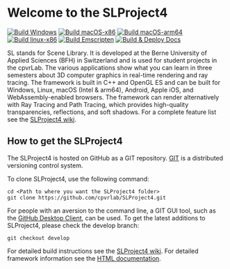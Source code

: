 # Welcome to the SLProject4

[![Build Windows](https://github.com/cpvrlab/SLProject4/actions/workflows/build-x86_64-windows.yml/badge.svg)](https://github.com/cpvrlab/SLProject4/actions/workflows/build-x86_64-windows.yml)
[![Build macOS-x86](https://github.com/cpvrlab/SLProject4/actions/workflows/build-x86_64-macos.yml/badge.svg)](https://github.com/cpvrlab/SLProject4/actions/workflows/build-x86_64-macos.yml)
[![Build macOS-arm64](https://github.com/cpvrlab/SLProject4/actions/workflows/build-arm64-macos.yml/badge.svg)](https://github.com/cpvrlab/SLProject4/actions/workflows/build-arm64-macos.yml)
[![Build linux-x86](https://github.com/cpvrlab/SLProject4/actions/workflows/build-x86_64-linux.yml/badge.svg?branch=main)](https://github.com/cpvrlab/SLProject4/actions/workflows/build-x86_64-linux.yml)
[![Build Emscripten](https://github.com/cpvrlab/SLProject4/actions/workflows/build-wasm-emscripten.yml/badge.svg)](https://github.com/cpvrlab/SLProject4/actions/workflows/build-wasm-emscripten.yml)
[![Build & Deploy Docs](https://github.com/cpvrlab/SLProject4/actions/workflows/deploy-pages.yml/badge.svg)](https://github.com/cpvrlab/SLProject4/actions/workflows/deploy-pages.yml)


SL stands for Scene Library. It is developed at the Berne University of Applied Sciences (BFH) in Switzerland and is used for student projects in the cpvrLab. The various applications show what you can learn in three semesters about 3D computer graphics in real-time rendering and ray tracing. The framework is built in C++ and OpenGL ES and can be built for Windows, Linux, macOS (Intel & arm64), Android, Apple iOS, and WebAssembly-enabled browsers. The framework can render alternatively with Ray Tracing and Path Tracing, which provides high-quality transparencies, reflections, and soft shadows. For a complete feature list see the [SLProject4 wiki](https://github.com/cpvrlab/SLProject4/wiki).

## How to get the SLProject4

The SLProject4 is hosted on GitHub as a GIT repository.
[GIT](http://git-scm.com/) is a distributed versioning control system.

To clone SLProject4, use the following command:

```
cd <Path to where you want the SLProject4 folder>
git clone https://github.com/cpvrlab/SLProject4.git
```

For people with an aversion to the command line, a GIT GUI tool, such as the [GitHub Desktop Client](https://desktop.github.com), can be used. To get the latest additions to SLProject4, please check the develop branch:

```
git checkout develop
```

For detailed build instructions see the [SLProject4 wiki](https://github.com/cpvrlab/SLProject4/wiki).
For detailed framework information see the [HTML documentation](https://pallas.ti.bfh.ch/slproject/docs/index.html).
